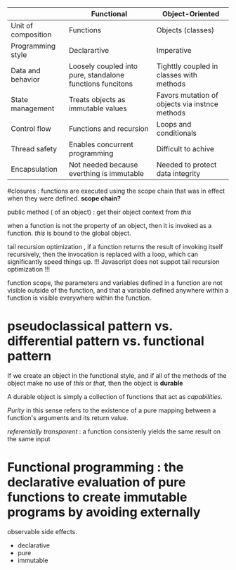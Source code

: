 | | Functional | Object-Oriented|
|-----|----|----|
|Unit of composition |Functions  | Objects (classes) |
|Programming style | Declarartive| Imperative|
|Data and behavior |Loosely coupled into pure, standalone functions funcitons | Tighttly coupled in classes with methods |
|State management | Treats objects as immutable values | Favors mutation of objects via instnce methods |
|Control flow | Functions and recursion | Loops and conditionals |
|Thread safety| Enables concurrent programming  | Difficult to achive|
|Encapsulation | Not needed because everthing is immutable | Needed to protect data integrity|

#closures : functions are executed using the scope chain that was in effect when they were defined. __scope chain?__
 
 public method  ( of an object) : get their object context from _this_

when a function is not the property of an object, then it is invoked as a function. _this_ is bound to the global object.

tail recursion optimization , if a function returns the result of invoking itself recursively, then the invocation is replaced with
a loop, which can significantly speed things up.   !!! Javascript does not suppot tail recursion optimization !!!

function scope, the parameters and variables defined in a function are not visible outside of the function, and that a variable defined anywhere within a function is visible everywhere within the function.

# pseudoclassical pattern vs. differential pattern vs. functional pattern



If we create an object in the functional style, and if all of the methods of the object make no use of _this_ or _that_, then the object
is __durable__

A durable object is simply a collection of functions that act as _capabilities_.

_Purity_ in this sense refers to the existence of a pure mapping between a function's arguments and its return value.

_referentially transparent_ : a function consistenly yields the same result on the same input


# Functional programming : the declarative evaluation of pure functions to create immutable programs by avoiding externally 
observable side effects.
 - declarative
 - pure
 - immutable


